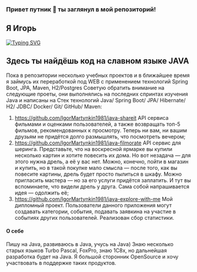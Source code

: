 ### Привет путник 👋 ты заглянул в мой репозиторий!

## Я Игорь
[![Typing SVG](https://readme-typing-svg.herokuapp.com?color=%2336BCF7&lines=Java+developer+student)](https://git.io/typing-svg)

## Здесь ты найдёшь код на славном языке JAVA
Пока в репозитории несколько учебных проектов и в ближайшее время я займусь их переработкой под WEB с применением технологий Spring Boot, JPA, Maven, H2/Postgres
Советую обратить внимание на следующие проеты, они выполнялись на последних спринтах изучения Java и написаны на Стек технологий Java/ Spring Boot/ JPA/ Hibernate/ H2/ JDBC/ Docker/ Git/ GitHub/ Maven:
1. https://github.com/IgorMartynkin1981/java-shareit API сервиса фильмами и оценками пользователей, а также возвращать топ-5 фильмов, рекомендованных к просмотру. Теперь ни вам, ни вашим друзьям не придётся долго размышлять, что посмотреть вечером;
2. https://github.com/IgorMartynkin1981/java-filmorate API сервис для шеринга. Представьте, что на воскресной ярмарке вы купили несколько картин и хотите повесить их дома. Но вот незадача — для этого нужна дрель, а её у вас нет. Можно, конечно, пойти в магазин и купить, но в такой покупке мало смысла — после того, как вы повесите картины, дрель будет просто пылиться в шкафу. Можно пригласить мастера — но за его услуги придётся заплатить. И тут вы вспоминаете, что видели дрель у друга. Сама собой напрашивается идея — одолжить её;
3. https://github.com/IgorMartynkin1981/java-explore-with-me Мой дипломный проект. Пользователи данного приложения могут создавать категории, события, подавать заявкина на участие в событиях других пользователей. Реализован сбор статистики.

#### О себе
Пишу на Java, развиваюсь в Java, учусь на Java)
Знаю несколько старых языков Turbo Pascal, FoxPro, знаю 1С8х, но дальнейшая разработка будет на Java.
Я большой сторонник OpenSource и хочу участвовать в поддержке таких продуктов.


<!--
**IgorMartynkin1981/IgorMartynkin1981** is a ✨ _special_ ✨ repository because its `README.md` (this file) appears on your GitHub profile.

Here are some ideas to get you started:

- 🔭 I’m currently working on ...
- 🌱 I’m currently learning ...
- 👯 I’m looking to collaborate on ...
- 🤔 I’m looking for help with ...
- 💬 Ask me about ...
- 📫 How to reach me: ...
- 😄 Pronouns: ...
- ⚡ Fun fact: ...
-->
